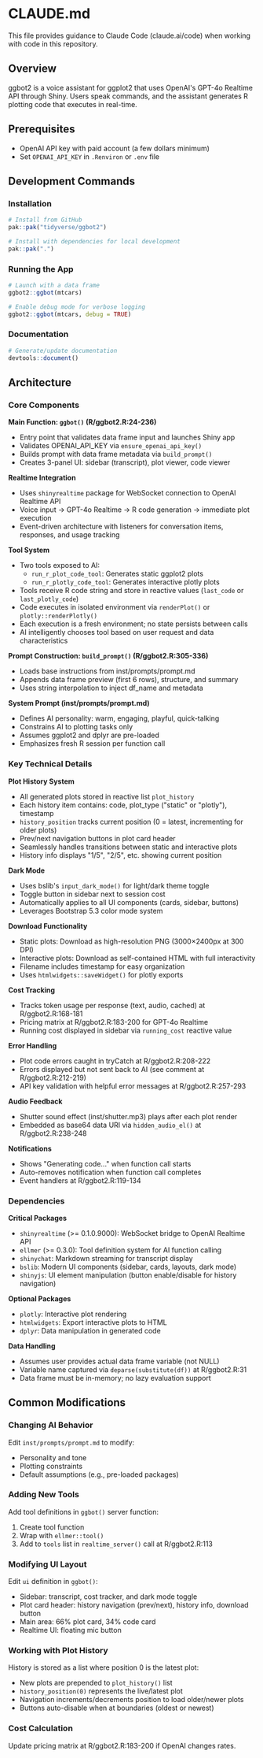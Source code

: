# CLAUDE.md

This file provides guidance to Claude Code (claude.ai/code) when working with code in this repository.

## Overview

ggbot2 is a voice assistant for ggplot2 that uses OpenAI's GPT-4o Realtime API through Shiny. Users speak commands, and the assistant generates R plotting code that executes in real-time.

## Prerequisites

- OpenAI API key with paid account (a few dollars minimum)
- Set `OPENAI_API_KEY` in `.Renviron` or `.env` file

## Development Commands

### Installation
```r
# Install from GitHub
pak::pak("tidyverse/ggbot2")

# Install with dependencies for local development
pak::pak(".")
```

### Running the App
```r
# Launch with a data frame
ggbot2::ggbot(mtcars)

# Enable debug mode for verbose logging
ggbot2::ggbot(mtcars, debug = TRUE)
```

### Documentation
```r
# Generate/update documentation
devtools::document()
```

## Architecture

### Core Components

**Main Function: `ggbot()` (R/ggbot2.R:24-236)**
- Entry point that validates data frame input and launches Shiny app
- Validates OPENAI_API_KEY via `ensure_openai_api_key()`
- Builds prompt with data frame metadata via `build_prompt()`
- Creates 3-panel UI: sidebar (transcript), plot viewer, code viewer

**Realtime Integration**
- Uses `shinyrealtime` package for WebSocket connection to OpenAI Realtime API
- Voice input → GPT-4o Realtime → R code generation → immediate plot execution
- Event-driven architecture with listeners for conversation items, responses, and usage tracking

**Tool System**
- Two tools exposed to AI:
  - `run_r_plot_code_tool`: Generates static ggplot2 plots
  - `run_r_plotly_code_tool`: Generates interactive plotly plots
- Tools receive R code string and store in reactive values (`last_code` or `last_plotly_code`)
- Code executes in isolated environment via `renderPlot()` or `plotly::renderPlotly()`
- Each execution is a fresh environment; no state persists between calls
- AI intelligently chooses tool based on user request and data characteristics

**Prompt Construction: `build_prompt()` (R/ggbot2.R:305-336)**
- Loads base instructions from inst/prompts/prompt.md
- Appends data frame preview (first 6 rows), structure, and summary
- Uses string interpolation to inject df_name and metadata

**System Prompt (inst/prompts/prompt.md)**
- Defines AI personality: warm, engaging, playful, quick-talking
- Constrains AI to plotting tasks only
- Assumes ggplot2 and dplyr are pre-loaded
- Emphasizes fresh R session per function call

### Key Technical Details

**Plot History System**
- All generated plots stored in reactive list `plot_history`
- Each history item contains: code, plot_type ("static" or "plotly"), timestamp
- `history_position` tracks current position (0 = latest, incrementing for older plots)
- Prev/next navigation buttons in plot card header
- Seamlessly handles transitions between static and interactive plots
- History info displays "1/5", "2/5", etc. showing current position

**Dark Mode**
- Uses bslib's `input_dark_mode()` for light/dark theme toggle
- Toggle button in sidebar next to session cost
- Automatically applies to all UI components (cards, sidebar, buttons)
- Leverages Bootstrap 5.3 color mode system

**Download Functionality**
- Static plots: Download as high-resolution PNG (3000×2400px at 300 DPI)
- Interactive plots: Download as self-contained HTML with full interactivity
- Filename includes timestamp for easy organization
- Uses `htmlwidgets::saveWidget()` for plotly exports

**Cost Tracking**
- Tracks token usage per response (text, audio, cached) at R/ggbot2.R:168-181
- Pricing matrix at R/ggbot2.R:183-200 for GPT-4o Realtime
- Running cost displayed in sidebar via `running_cost` reactive value

**Error Handling**
- Plot code errors caught in tryCatch at R/ggbot2.R:208-222
- Errors displayed but not sent back to AI (see comment at R/ggbot2.R:212-219)
- API key validation with helpful error messages at R/ggbot2.R:257-293

**Audio Feedback**
- Shutter sound effect (inst/shutter.mp3) plays after each plot render
- Embedded as base64 data URI via `hidden_audio_el()` at R/ggbot2.R:238-248

**Notifications**
- Shows "Generating code..." when function call starts
- Auto-removes notification when function call completes
- Event handlers at R/ggbot2.R:119-134

### Dependencies

**Critical Packages**
- `shinyrealtime` (>= 0.1.0.9000): WebSocket bridge to OpenAI Realtime API
- `ellmer` (>= 0.3.0): Tool definition system for AI function calling
- `shinychat`: Markdown streaming for transcript display
- `bslib`: Modern UI components (sidebar, cards, layouts, dark mode)
- `shinyjs`: UI element manipulation (button enable/disable for history navigation)

**Optional Packages**
- `plotly`: Interactive plot rendering
- `htmlwidgets`: Export interactive plots to HTML
- `dplyr`: Data manipulation in generated code

**Data Handling**
- Assumes user provides actual data frame variable (not NULL)
- Variable name captured via `deparse(substitute(df))` at R/ggbot2.R:31
- Data frame must be in-memory; no lazy evaluation support

## Common Modifications

### Changing AI Behavior
Edit `inst/prompts/prompt.md` to modify:
- Personality and tone
- Plotting constraints
- Default assumptions (e.g., pre-loaded packages)

### Adding New Tools
Add tool definitions in `ggbot()` server function:
1. Create tool function
2. Wrap with `ellmer::tool()`
3. Add to `tools` list in `realtime_server()` call at R/ggbot2.R:113

### Modifying UI Layout
Edit `ui` definition in `ggbot()`:
- Sidebar: transcript, cost tracker, and dark mode toggle
- Plot card header: history navigation (prev/next), history info, download button
- Main area: 66% plot card, 34% code card
- Realtime UI: floating mic button

### Working with Plot History
History is stored as a list where position 0 is the latest plot:
- New plots are prepended to `plot_history()` list
- `history_position(0)` represents the live/latest plot
- Navigation increments/decrements position to load older/newer plots
- Buttons auto-disable when at boundaries (oldest or newest)

### Cost Calculation
Update pricing matrix at R/ggbot2.R:183-200 if OpenAI changes rates.